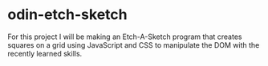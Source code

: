 # odin-etch-sketch
For this project I will be making an Etch-A-Sketch program that creates squares on a grid using JavaScript and CSS to manipulate the DOM with the recently learned skills.